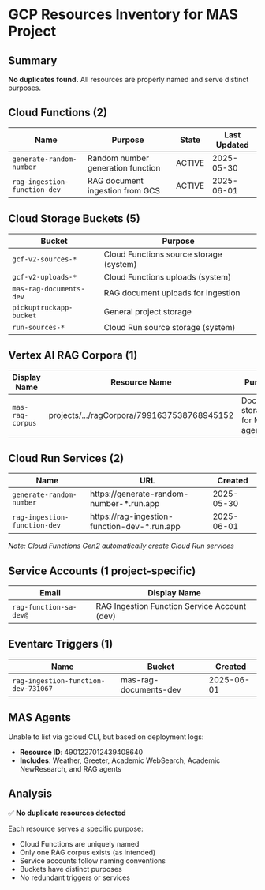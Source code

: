 # GCP Resources Inventory for MAS Project

## Summary
**No duplicates found.** All resources are properly named and serve distinct purposes.

## Cloud Functions (2)
| Name | Purpose | State | Last Updated |
|------|---------|-------|--------------|
| `generate-random-number` | Random number generation function | ACTIVE | 2025-05-30 |
| `rag-ingestion-function-dev` | RAG document ingestion from GCS | ACTIVE | 2025-06-01 |

## Cloud Storage Buckets (5)
| Bucket | Purpose |
|--------|---------|
| `gcf-v2-sources-*` | Cloud Functions source storage (system) |
| `gcf-v2-uploads-*` | Cloud Functions uploads (system) |
| `mas-rag-documents-dev` | RAG document uploads for ingestion |
| `pickuptruckapp-bucket` | General project storage |
| `run-sources-*` | Cloud Run source storage (system) |

## Vertex AI RAG Corpora (1)
| Display Name | Resource Name | Purpose |
|--------------|---------------|---------|
| `mas-rag-corpus` | projects/.../ragCorpora/7991637538768945152 | Document storage for MAS agents |

## Cloud Run Services (2)
| Name | URL | Created |
|------|-----|---------|
| `generate-random-number` | https://generate-random-number-*.run.app | 2025-05-30 |
| `rag-ingestion-function-dev` | https://rag-ingestion-function-dev-*.run.app | 2025-06-01 |

*Note: Cloud Functions Gen2 automatically create Cloud Run services*

## Service Accounts (1 project-specific)
| Email | Display Name |
|-------|--------------|
| `rag-function-sa-dev@` | RAG Ingestion Function Service Account (dev) |

## Eventarc Triggers (1)
| Name | Bucket | Created |
|------|--------|---------|
| `rag-ingestion-function-dev-731067` | mas-rag-documents-dev | 2025-06-01 |

## MAS Agents
Unable to list via gcloud CLI, but based on deployment logs:
- **Resource ID**: 4901227012439408640
- **Includes**: Weather, Greeter, Academic WebSearch, Academic NewResearch, and RAG agents

## Analysis
✅ **No duplicate resources detected**

Each resource serves a specific purpose:
- Cloud Functions are uniquely named
- Only one RAG corpus exists (as intended)
- Service accounts follow naming conventions
- Buckets have distinct purposes
- No redundant triggers or services
